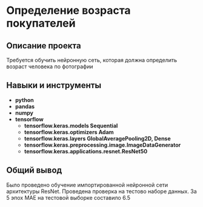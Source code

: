 # Определение возраста покупателей

## Описание проекта

Требуется обучить нейронную сеть, которая должна определить возраст человека по фотографии

## Навыки и инструменты

- **python**
- **pandas**
- **numpy**
- **tensorflow**
  - **tensorflow.keras.models Sequential**
  - **tensorflow.keras.optimizers Adam**
  - **tensorflow.keras.layers GlobalAveragePooling2D, Dense**
  - **tensorflow.keras.preprocessing.image.ImageDataGenerator**
  - **tensorflow.keras.applications.resnet.ResNet50**

## Общий вывод

Было проведено обучение импортированной нейронной сети архитектуры ResNet. Проведена проверка на тестово наборе данных. За 5 эпох MAE на тестовой выборке составило 6.5
